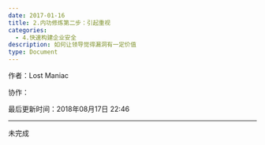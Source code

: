 ```yaml
---
date: 2017-01-16
title: 2.内功修炼第二步：引起重视
categories:
  - 4.快速构建企业安全
description: 如何让领导觉得漏洞有一定价值
type: Document
---
```


作者：Lost Maniac

协作：

最后更新时间：2018年08月17日 22:46

-----

未完成